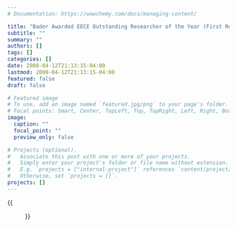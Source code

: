 ```yaml
---
# Documentation: https://wowchemy.com/docs/managing-content/

title: "Bader Awarded EECE Outstanding Researcher of the Year (First Recipient of this Award)"
subtitle: ""
summary: ""
authors: []
tags: []
categories: []
date: 2000-04-12T21:13:15-04:00
lastmod: 2000-04-12T21:13:15-04:00
featured: false
draft: false

# Featured image
# To use, add an image named `featured.jpg/png` to your page's folder.
# Focal points: Smart, Center, TopLeft, Top, TopRight, Left, Right, BottomLeft, Bottom, BottomRight.
image:
  caption: ""
  focal_point: ""
  preview_only: false

# Projects (optional).
#   Associate this post with one or more of your projects.
#   Simply enter your project's folder or file name without extension.
#   E.g. `projects = ["internal-project"]` references `content/project/deep-learning/index.md`.
#   Otherwise, set `projects = []`.
projects: []
---
```


{{<figure src="letter.jpg">}}
